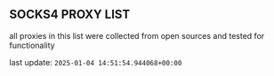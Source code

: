 ## SOCKS4 PROXY LIST

all proxies in this list were collected from open sources and tested for functionality

last update: `2025-01-04 14:51:54.944068+00:00`